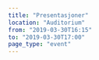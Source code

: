 ```yaml
---
title: "Presentasjoner"
location: "Auditorium"
from: "2019-03-30T16:15"
to: "2019-03-30T17:00"
page_type: "event"
---
```

